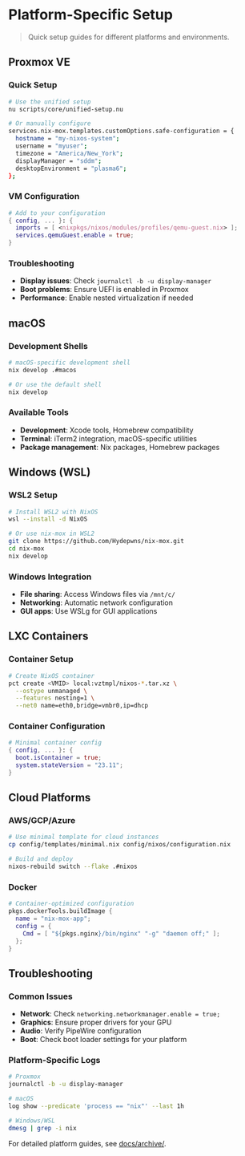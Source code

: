 # Platform-Specific Setup

> Quick setup guides for different platforms and environments.

## Proxmox VE

### Quick Setup

```bash
# Use the unified setup
nu scripts/core/unified-setup.nu

# Or manually configure
services.nix-mox.templates.customOptions.safe-configuration = {
  hostname = "my-nixos-system";
  username = "myuser";
  timezone = "America/New_York";
  displayManager = "sddm";
  desktopEnvironment = "plasma6";
};
```

### VM Configuration

```nix
# Add to your configuration
{ config, ... }: {
  imports = [ <nixpkgs/nixos/modules/profiles/qemu-guest.nix> ];
  services.qemuGuest.enable = true;
}
```

### Troubleshooting

- **Display issues**: Check `journalctl -b -u display-manager`
- **Boot problems**: Ensure UEFI is enabled in Proxmox
- **Performance**: Enable nested virtualization if needed

## macOS

### Development Shells

```bash
# macOS-specific development shell
nix develop .#macos

# Or use the default shell
nix develop
```

### Available Tools

- **Development**: Xcode tools, Homebrew compatibility
- **Terminal**: iTerm2 integration, macOS-specific utilities
- **Package management**: Nix packages, Homebrew packages

## Windows (WSL)

### WSL2 Setup

```bash
# Install WSL2 with NixOS
wsl --install -d NixOS

# Or use nix-mox in WSL2
git clone https://github.com/Hydepwns/nix-mox.git
cd nix-mox
nix develop
```

### Windows Integration

- **File sharing**: Access Windows files via `/mnt/c/`
- **Networking**: Automatic network configuration
- **GUI apps**: Use WSLg for GUI applications

## LXC Containers

### Container Setup

```bash
# Create NixOS container
pct create <VMID> local:vztmpl/nixos-*.tar.xz \
  --ostype unmanaged \
  --features nesting=1 \
  --net0 name=eth0,bridge=vmbr0,ip=dhcp
```

### Container Configuration

```nix
# Minimal container config
{ config, ... }: {
  boot.isContainer = true;
  system.stateVersion = "23.11";
}
```

## Cloud Platforms

### AWS/GCP/Azure

```bash
# Use minimal template for cloud instances
cp config/templates/minimal.nix config/nixos/configuration.nix

# Build and deploy
nixos-rebuild switch --flake .#nixos
```

### Docker

```nix
# Container-optimized configuration
pkgs.dockerTools.buildImage {
  name = "nix-mox-app";
  config = { 
    Cmd = [ "${pkgs.nginx}/bin/nginx" "-g" "daemon off;" ]; 
  };
}
```

## Troubleshooting

### Common Issues

- **Network**: Check `networking.networkmanager.enable = true;`
- **Graphics**: Ensure proper drivers for your GPU
- **Audio**: Verify PipeWire configuration
- **Boot**: Check boot loader settings for your platform

### Platform-Specific Logs

```bash
# Proxmox
journalctl -b -u display-manager

# macOS
log show --predicate 'process == "nix"' --last 1h

# Windows/WSL
dmesg | grep -i nix
```

For detailed platform guides, see [docs/archive/](archive/).
